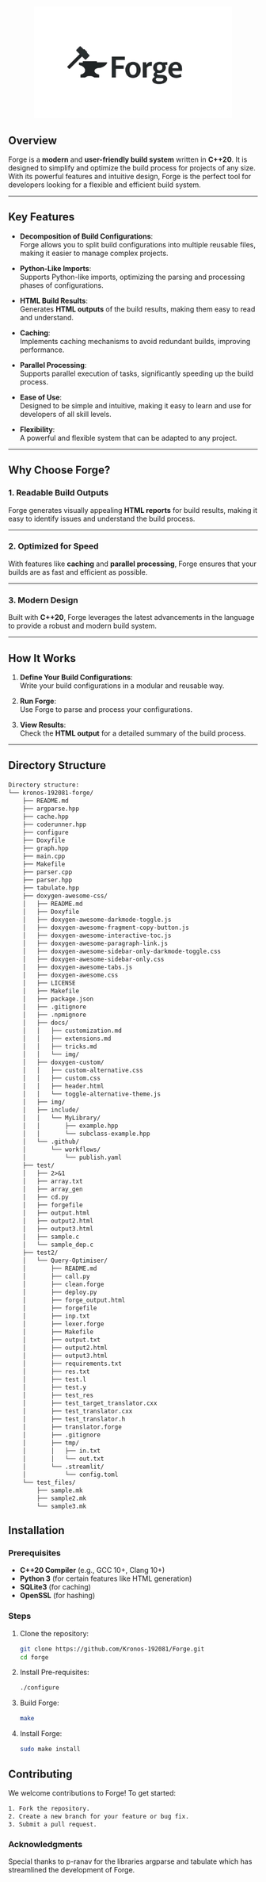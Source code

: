 <div align="center">
  <img src="forge.png" alt="Forge Logo" width="400">
</div>

## Overview

Forge is a **modern** and **user-friendly build system** written in **C++20**. It is designed to simplify and optimize the build process for projects of any size. With its powerful features and intuitive design, Forge is the perfect tool for developers looking for a flexible and efficient build system.

---

## Key Features

- **Decomposition of Build Configurations**:  
  Forge allows you to split build configurations into multiple reusable files, making it easier to manage complex projects.

- **Python-Like Imports**:  
  Supports Python-like imports, optimizing the parsing and processing phases of configurations.

- **HTML Build Results**:  
  Generates **HTML outputs** of the build results, making them easy to read and understand.

- **Caching**:  
  Implements caching mechanisms to avoid redundant builds, improving performance.

- **Parallel Processing**:  
  Supports parallel execution of tasks, significantly speeding up the build process.

- **Ease of Use**:  
  Designed to be simple and intuitive, making it easy to learn and use for developers of all skill levels.

- **Flexibility**:  
  A powerful and flexible system that can be adapted to any project.

---

## Why Choose Forge?

### 1. **Readable Build Outputs**
Forge generates visually appealing **HTML reports** for build results, making it easy to identify issues and understand the build process.

---

### 2. **Optimized for Speed**
With features like **caching** and **parallel processing**, Forge ensures that your builds are as fast and efficient as possible.

---

### 3. **Modern Design**
Built with **C++20**, Forge leverages the latest advancements in the language to provide a robust and modern build system.

---

## How It Works

1. **Define Your Build Configurations**:  
   Write your build configurations in a modular and reusable way.

2. **Run Forge**:  
   Use Forge to parse and process your configurations.

3. **View Results**:  
   Check the **HTML output** for a detailed summary of the build process.

---

## Directory Structure
```
Directory structure:
└── kronos-192081-forge/
    ├── README.md
    ├── argparse.hpp
    ├── cache.hpp
    ├── coderunner.hpp
    ├── configure
    ├── Doxyfile
    ├── graph.hpp
    ├── main.cpp
    ├── Makefile
    ├── parser.cpp
    ├── parser.hpp
    ├── tabulate.hpp
    ├── doxygen-awesome-css/
    │   ├── README.md
    │   ├── Doxyfile
    │   ├── doxygen-awesome-darkmode-toggle.js
    │   ├── doxygen-awesome-fragment-copy-button.js
    │   ├── doxygen-awesome-interactive-toc.js
    │   ├── doxygen-awesome-paragraph-link.js
    │   ├── doxygen-awesome-sidebar-only-darkmode-toggle.css
    │   ├── doxygen-awesome-sidebar-only.css
    │   ├── doxygen-awesome-tabs.js
    │   ├── doxygen-awesome.css
    │   ├── LICENSE
    │   ├── Makefile
    │   ├── package.json
    │   ├── .gitignore
    │   ├── .npmignore
    │   ├── docs/
    │   │   ├── customization.md
    │   │   ├── extensions.md
    │   │   ├── tricks.md
    │   │   └── img/
    │   ├── doxygen-custom/
    │   │   ├── custom-alternative.css
    │   │   ├── custom.css
    │   │   ├── header.html
    │   │   └── toggle-alternative-theme.js
    │   ├── img/
    │   ├── include/
    │   │   └── MyLibrary/
    │   │       ├── example.hpp
    │   │       └── subclass-example.hpp
    │   └── .github/
    │       └── workflows/
    │           └── publish.yaml
    ├── test/
    │   ├── 2>&1
    │   ├── array.txt
    │   ├── array_gen
    │   ├── cd.py
    │   ├── forgefile
    │   ├── output.html
    │   ├── output2.html
    │   ├── output3.html
    │   ├── sample.c
    │   └── sample_dep.c
    ├── test2/
    │   └── Query-Optimiser/
    │       ├── README.md
    │       ├── call.py
    │       ├── clean.forge
    │       ├── deploy.py
    │       ├── forge_output.html
    │       ├── forgefile
    │       ├── inp.txt
    │       ├── lexer.forge
    │       ├── Makefile
    │       ├── output.txt
    │       ├── output2.html
    │       ├── output3.html
    │       ├── requirements.txt
    │       ├── res.txt
    │       ├── test.l
    │       ├── test.y
    │       ├── test_res
    │       ├── test_target_translator.cxx
    │       ├── test_translator.cxx
    │       ├── test_translator.h
    │       ├── translator.forge
    │       ├── .gitignore
    │       ├── tmp/
    │       │   ├── in.txt
    │       │   └── out.txt
    │       └── .streamlit/
    │           └── config.toml
    └── test_files/
        ├── sample.mk
        ├── sample2.mk
        └── sample3.mk
```


## Installation

### Prerequisites
- **C++20 Compiler** (e.g., GCC 10+, Clang 10+)
- **Python 3** (for certain features like HTML generation)
- **SQLite3** (for caching)
- **OpenSSL** (for hashing)

### Steps
1. Clone the repository:
   ```bash
   git clone https://github.com/Kronos-192081/Forge.git
   cd forge
   ```
2. Install Pre-requisites:
    ```sh
    ./configure
    ```

3. Build Forge:
    ```sh
    make
    ```
4. Install Forge:
    ```sh
    sudo make install
    ```



## Contributing

We welcome contributions to Forge! To get started:

```
1. Fork the repository.
2. Create a new branch for your feature or bug fix.
3. Submit a pull request.
```

### Acknowledgments

Special thanks to p-ranav for the libraries argparse and tabulate which has streamlined the development of Forge.

